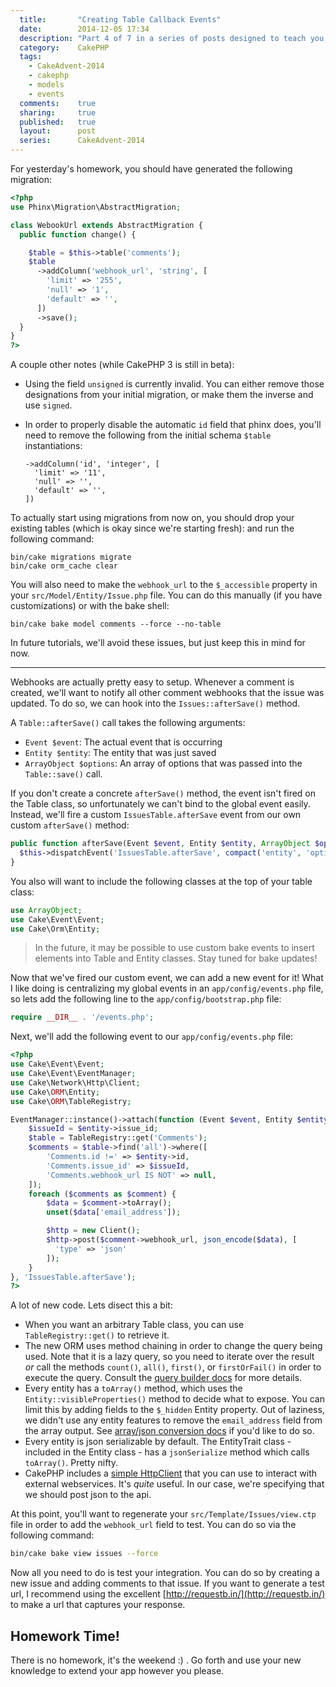 ```yaml
---
  title:       "Creating Table Callback Events"
  date:        2014-12-05 17:34
  description: "Part 4 of 7 in a series of posts designed to teach you how to use CakePHP 3 effectively"
  category:    CakePHP
  tags:
    - CakeAdvent-2014
    - cakephp
    - models
    - events
  comments:    true
  sharing:     true
  published:   true
  layout:      post
  series:      CakeAdvent-2014
---
```


For yesterday's homework, you should have generated the following migration:

```php
<?php
use Phinx\Migration\AbstractMigration;

class WebookUrl extends AbstractMigration {
  public function change() {

    $table = $this->table('comments');
    $table
      ->addColumn('webhook_url', 'string', [
        'limit' => '255',
        'null' => '1',
        'default' => '',
      ])
      ->save();
  }
}
?>
```

A couple other notes (while CakePHP 3 is still in beta):

- Using the field `unsigned` is currently invalid. You can either remove those designations from your initial migration, or make them the inverse and use `signed`.
- In order to properly disable the automatic `id` field that phinx does, you'll need to remove the following from the initial schema `$table` instantiations:

      ->addColumn('id', 'integer', [
        'limit' => '11',
        'null' => '',
        'default' => '',
      ])

To actually start using migrations from now on, you should drop your existing tables (which is okay since we're starting fresh): and run the following command:

```shell
bin/cake migrations migrate
bin/cake orm_cache clear
```

You will also need to make the `webhook_url` to the `$_accessible` property in your `src/Model/Entity/Issue.php` file. You can do this manually (if you have customizations) or with the bake shell:

```shell
bin/cake bake model comments --force --no-table
```

In future tutorials, we'll avoid these issues, but just keep this in mind for now.

---

Webhooks are actually pretty easy to setup. Whenever a comment is created, we'll want to notify all other comment webhooks that the issue was updated. To do so, we can hook into the `Issues::afterSave()` method.

A `Table::afterSave()` call takes the following arguments:

- `Event $event`: The actual event that is occurring
- `Entity $entity`: The entity that was just saved
- `ArrayObject $options`: An array of options that was passed into the `Table::save()` call.

If you don't create a concrete `afterSave()` method, the event isn't fired on the Table class, so unfortunately we can't bind to the global event easily. Instead, we'll fire a custom `IssuesTable.afterSave` event from our own custom `afterSave()` method:

```php
public function afterSave(Event $event, Entity $entity, ArrayObject $options) {
  $this->dispatchEvent('IssuesTable.afterSave', compact('entity', 'options'));
}
```

You also will want to include the following classes at the top of your table class:

```php
use ArrayObject;
use Cake\Event\Event;
use Cake\Orm\Entity;
```

> In the future, it may be possible to use custom bake events to insert elements into Table and Entity classes. Stay tuned for bake updates!

Now that we've fired our custom event, we can add a new event for it! What I like doing is centralizing my global events in an `app/config/events.php` file, so lets add the following line to the `app/config/bootstrap.php` file:

```php
require __DIR__ . '/events.php';
```

Next, we'll add the following event to our `app/config/events.php` file:

```php
<?php
use Cake\Event\Event;
use Cake\Event\EventManager;
use Cake\Network\Http\Client;
use Cake\ORM\Entity;
use Cake\ORM\TableRegistry;

EventManager::instance()->attach(function (Event $event, Entity $entity, ArrayObject $options) {
    $issueId = $entity->issue_id;
    $table = TableRegistry::get('Comments');
    $comments = $table->find('all')->where([
        'Comments.id !=' => $entity->id,
        'Comments.issue_id' => $issueId,
        'Comments.webhook_url IS NOT' => null,
    ]);
    foreach ($comments as $comment) {
        $data = $comment->toArray();
        unset($data['email_address']);

        $http = new Client();
        $http->post($comment->webhook_url, json_encode($data), [
          'type' => 'json'
        ]);
    }
}, 'IssuesTable.afterSave');
?>
```

A lot of new code. Lets disect this a bit:

- When you want an arbitrary Table class, you can use `TableRegistry::get()` to retrieve it.
- The new ORM uses method chaining in order to change the query being used. Note that it is a lazy query, so you need to iterate over the result *or* call the methods `count()`, `all()`, `first()`, or `firstOrFail()` in order to execute the query. Consult the [query builder docs](http://book.cakephp.org/3.0/en/orm/query-builder.html) for more details.
- Every entity has a `toArray()` method, which uses the `Entity::visibleProperties()` method to decide what to expose. You can limit this by adding fields to the `$_hidden` Entity property. Out of laziness, we didn't use any entity features to remove the `email_address` field from the array output. See [array/json conversion docs](http://book.cakephp.org/3.0/en/orm/entities.html#converting-to-arrays-json) if you'd like to do so.
- Every entity is json serializable by default. The EntityTrait class - included in the Entity class - has a `jsonSerialize` method which calls `toArray()`. Pretty nifty.
- CakePHP includes a [simple HttpClient](http://book.cakephp.org/3.0/en/core-libraries/httpclient.html) that you can use to interact with external webservices. It's *quite* useful. In our case, we're specifying that we should post json to the api.

At this point, you'll want to regenerate your `src/Template/Issues/view.ctp` file in order to add the `webhook_url` field to test. You can do so via the following command:

```bash
bin/cake bake view issues --force
```

Now all you need to do is test your integration. You can do so by creating a new issue and adding comments to that issue. If you want to generate a test url, I recommend using the excellent [http://requestb.in/](http://requestb.in/) to make a url that captures your response.

## Homework Time!

There is no homework, it's the weekend :) . Go forth and use your new knowledge to extend your app however you please.
